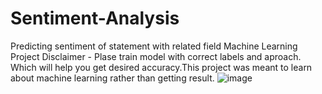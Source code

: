# Sentiment-Analysis
Predicting sentiment of statement with related field Machine Learning Project
Disclaimer - Plase train model with correct labels and aproach. Which will help you get desired accuracy.This project was meant to learn about machine learning rather than getting result.
![image](https://github.com/user-attachments/assets/cfc6c685-6ec0-400d-89a0-2d4a39e8bc83)
